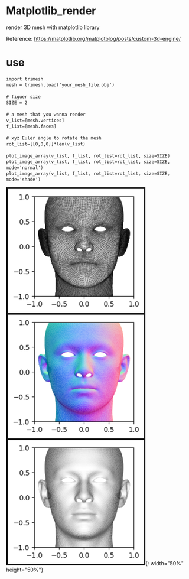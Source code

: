 # Matplotlib_render
render 3D mesh with matplotlib library

Reference: https://matplotlib.org/matplotblog/posts/custom-3d-engine/

# use
```
import trimesh
mesh = trimesh.load('your_mesh_file.obj')

# figuer size
SIZE = 2

# a mesh that you wanna render
v_list=[mesh.vertices]
f_list=[mesh.faces]

# xyz Euler angle to rotate the mesh
rot_list=[[0,0,0]]*len(v_list)

plot_image_array(v_list, f_list, rot_list=rot_list, size=SIZE)
plot_image_array(v_list, f_list, rot_list=rot_list, size=SIZE, mode='normal')
plot_image_array(v_list, f_list, rot_list=rot_list, size=SIZE, mode='shade')
```
![demo](demo.png){: width="50%" height="50%"}
